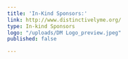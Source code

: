 ```yaml
---
title: 'In-Kind Sponsors:'
link: http://www.distinctivelyme.org/
type: In-kind Sponsors
logo: "/uploads/DM Logo_preview.jpeg"
published: false

---
```

